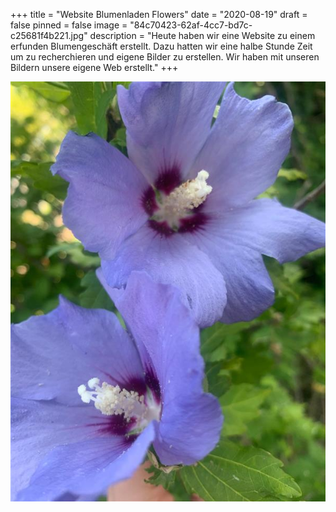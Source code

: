 +++
title = "Website Blumenladen Flowers"
date = "2020-08-19"
draft = false
pinned = false
image = "84c70423-62af-4cc7-bd7c-c25681f4b221.jpg"
description = "Heute haben wir eine Website zu einem erfunden Blumengeschäft erstellt. Dazu hatten wir eine halbe Stunde Zeit um zu recherchieren und eigene Bilder zu erstellen. Wir haben mit unseren Bildern unsere eigene Web erstellt."
+++


![](84c70423-62af-4cc7-bd7c-c25681f4b221.jpg)